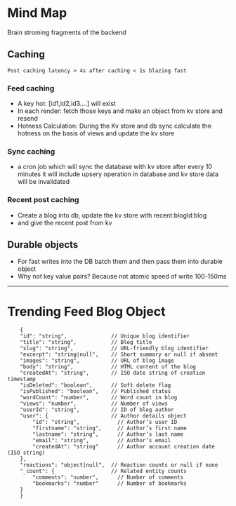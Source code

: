 # Mind Map
Brain stroming fragments of the backend
## Caching 

    Post caching latency > 4s after caching < 1s blazing fast 

### Feed caching
- A key hot: [id1,id2,id3....] will exist
- In each render: fetch those keys and make an object from kv store and resend
- Hotness Calculation: During the Kv store and db sync calculate the hotness on the basis of views and update the kv store
### Sync caching
- a cron job which will sync the database with kv store after every 10 minutes it will include upsery operation in database and kv store data will be invalidated 
### Recent post caching
- Create a blog into db, update the kv store with recent:blogId:blog
- and give the recent post from kv


## Durable objects
- For fast writes into the DB batch them and then pass them into durable object
- Why not key value pairs? Because not atomic speed of write 100-150ms 



---
# Trending Feed Blog Object
        {
        "id": "string",              // Unique blog identifier
        "title": "string",           // Blog title
        "slug": "string",            // URL-friendly blog identifier
        "excerpt": "string|null",    // Short summary or null if absent
        "images": "string",          // URL of blog image
        "body": "string",            // HTML content of the blog
        "createdAt": "string",       // ISO date string of creation timestamp
        "isDeleted": "boolean",      // Soft delete flag
        "isPublished": "boolean",    // Published status
        "wordCount": "number",       // Word count in blog
        "views": "number",           // Number of views
        "userId": "string",          // ID of blog author
        "user": {                    // Author details object
            "id": "string",            // Author’s user ID
            "firstname": "string",     // Author’s first name
            "lastname": "string",      // Author’s last name
            "email": "string",         // Author’s email
            "createdAt": "string"      // Author account creation date (ISO string)
        },
        "reactions": "object|null",  // Reaction counts or null if none
        "_count": {                  // Related entity counts
            "comments": "number",      // Number of comments
            "bookmarks": "number"      // Number of bookmarks
        }
        }

